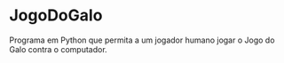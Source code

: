 # JogoDoGalo
Programa em Python que permita a um jogador humano jogar o Jogo do Galo contra o computador.
